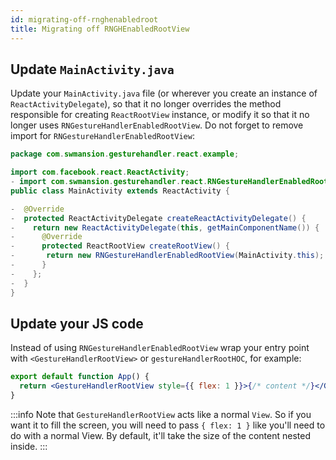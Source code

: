 ```yaml
---
id: migrating-off-rnghenabledroot
title: Migrating off RNGHEnabledRootView
---
```


## Update `MainActivity.java`

Update your `MainActivity.java` file (or wherever you create an instance of `ReactActivityDelegate`), so that it no longer overrides the method responsible for creating `ReactRootView` instance, or modify it so that it no longer uses `RNGestureHandlerEnabledRootView`. Do not forget to remove import for `RNGestureHandlerEnabledRootView`:

```java
package com.swmansion.gesturehandler.react.example;

import com.facebook.react.ReactActivity;
- import com.swmansion.gesturehandler.react.RNGestureHandlerEnabledRootView;
public class MainActivity extends ReactActivity {

-  @Override
-  protected ReactActivityDelegate createReactActivityDelegate() {
-    return new ReactActivityDelegate(this, getMainComponentName()) {
-      @Override
-      protected ReactRootView createRootView() {
-       return new RNGestureHandlerEnabledRootView(MainActivity.this);
-      }
-    };
-  }
}
```

## Update your JS code

Instead of using `RNGestureHandlerEnabledRootView` wrap your entry point with `<GestureHandlerRootView>` or `gestureHandlerRootHOC`, for example:

```jsx
export default function App() {
  return <GestureHandlerRootView style={{ flex: 1 }}>{/* content */}</GestureHandlerRootView>;
}
```

:::info
Note that `GestureHandlerRootView` acts like a normal `View`. So if you want it to fill the screen, you will need to pass `{ flex: 1 }` like you'll need to do with a normal View. By default, it'll take the size of the content nested inside.
:::